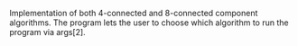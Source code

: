 Implementation of both 4-connected and 8-connected component
algorithms. The program lets the user to choose which algorithm
to run the program via args[2]. 
